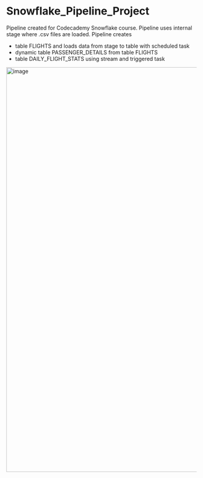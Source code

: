 # Snowflake_Pipeline_Project

Pipeline created for Codecademy Snowflake course. Pipeline uses internal stage where .csv files are loaded.
Pipeline creates
- table FLIGHTS and loads data from stage to table with scheduled task 
- dynamic table PASSENGER_DETAILS from table FLIGHTS
- table DAILY_FLIGHT_STATS using stream and triggered task

<img width="1910" height="1073" alt="image" src="https://github.com/user-attachments/assets/0d0de537-eac8-4a83-a54e-5212b94c90bf" />
